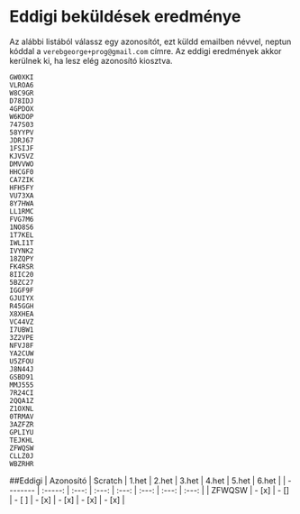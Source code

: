 # Eddigi beküldések eredménye

Az alábbi listából válassz egy azonosítót, ezt küldd emailben névvel, neptun kóddal a `verebgeorge+prog@gmail.com` címre.
Az eddigi eredmények akkor kerülnek ki, ha lesz elég azonosító kiosztva.

```
GW0XKI
VLROA6
W8C9GR
D78IDJ
4GPDOX
W6KDOP
747S03
58YYPV
JDRJ67
1FSIJF
KJV5VZ
DMVVWO
HHCGF0
CA7ZIK
HFH5FY
VU73XA
8Y7HWA
LL1RMC
FVG7M6
1NO8S6
1T7KEL
IWLI1T
IVYNK2
18ZQPY
FK4RSR
8IIC20
5BZC27
IGGF9F
GJUIYX
R45GGH
X8XHEA
VC44VZ
I7UBW1
3Z2VPE
NFVJ8F
YA2CUW
U5ZFOU
J8N44J
GSBD91
MMJ555
7R24CI
2QQA1Z
Z1OXNL
0TRMAV
3AZFZR
GPLIYU
TEJKHL
ZFWQSW
CLLZ0J
WBZRHR
```

##Eddigi
| Azonosító | Scratch | 1.het | 2.het | 3.het | 4.het | 5.het | 6.het |
| --------  | :-----: | :---: | :---: | :---: | :---: | :---: | :---: |
| ZFWQSW    | - [x]   | - []  | - [ ] | - [x] | - [x] | - [x] | - [x] |
